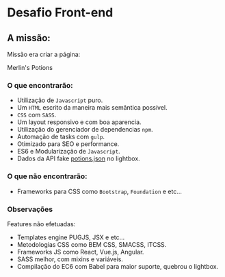 # Desafio Front-end

## A missão:
Missão era criar a página:

Merlin's Potions

### O que encontrarão:
* Utilização de `Javascript` puro.
* Um `HTML` escrito da maneira mais semântica possível.
* `CSS` com `SASS`.
* Um layout responsivo e com boa aparencia.
* Utilização do gerenciador de dependencias `npm`.
* Automação de tasks com `gulp`.
* Otimizado para SEO e performance.
* ES6 e Modularização de `Javascript`.
* Dados da API fake [potions.json](https://cdn.rawgit.com/LucasRuy/1d4a5d45e2ea204d712d0b324af28bab/raw/342e0e9277be486102543c7f50ef5fcf193234b6/potions.json) no lightbox.

### O que não encontrarão:
* Frameworks para CSS como `Bootstrap`, `Foundation` e etc...

### Observações
Features não efetuadas:

* Templates engine PUGJS, JSX e etc...
* Metodologias CSS como BEM CSS, SMACSS, ITCSS.
* Frameworks JS como React, Vue.js, Angular.
* SASS melhor, com mixins e variáveis.
* Compilação do EC6 com Babel para maior suporte, quebrou o lightbox.
